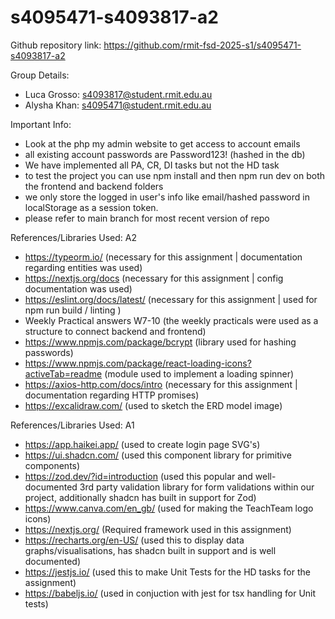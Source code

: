 # s4095471-s4093817-a2

Github repository link:
https://github.com/rmit-fsd-2025-s1/s4095471-s4093817-a2

Group Details:
- Luca Grosso: s4093817@student.rmit.edu.au
- Alysha Khan: s4095471@student.rmit.edu.au

Important Info:
- Look at the php my admin website to get access to account emails
- all existing account passwords are Password123! (hashed in the db)
- We have implemented all PA, CR, DI tasks but not the HD task
- to test the project you can use npm install and then npm run dev on both the frontend and backend folders
- we only store the logged in user's info like email/hashed password in localStorage as a session token. 
- please refer to main branch for most recent version of repo


References/Libraries Used: A2
- https://typeorm.io/ (necessary for this assignment | documentation regarding entities was used)
- https://nextjs.org/docs (necessary for this assignment | config documentation was used)
- https://eslint.org/docs/latest/ (necessary for this assignment | used for npm run build / linting )
- Weekly Practical answers W7-10 (the weekly practicals were used as a structure to connect backend and frontend)
- https://www.npmjs.com/package/bcrypt (library used for hashing passwords)
- https://www.npmjs.com/package/react-loading-icons?activeTab=readme (module used to implement a loading spinner)
- https://axios-http.com/docs/intro (necessary for this assignment | documentation regarding HTTP promises)
- https://excalidraw.com/ (used to sketch the ERD model image)



References/Libraries Used: A1
- https://app.haikei.app/ (used to create login page SVG's)
- https://ui.shadcn.com/ (used this component library for primitive components)
- https://zod.dev/?id=introduction (used this popular and well-documented 3rd party validation library for form validations within our project, additionally shadcn has built in support for Zod)
- https://www.canva.com/en_gb/ (used for making the TeachTeam logo icons)
- https://nextjs.org/ (Required framework used in this assignment)
- https://recharts.org/en-US/ (used this to display data graphs/visualisations, has shadcn built in support and is well documented)
- https://jestjs.io/ (used this to make Unit Tests for the HD tasks for the assignment)
- https://babeljs.io/ (used in conjuction with jest for tsx handling for Unit tests)
